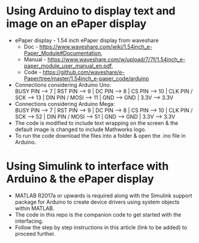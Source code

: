 # Using Arduino to display text and image on an ePaper display  

* ePaper display - 1.54 inch ePaper display from waveshare 
  * Doc - https://www.waveshare.com/wiki/1.54inch_e-Paper_Module#Documentation,
  * Manual - https://www.waveshare.com/w/upload/7/7f/1.54inch_e-paper_module_user_manual_en.pdf, 
  * Code - https://github.com/waveshare/e-Paper/tree/master/1.54inch_e-paper_code/arduino
* Connections considering Arduino Uno:  
BUSY PIN --> 7 | RST PIN --> 9 | DC PIN --> 8 | CS PIN --> 10 | CLK PIN / SCK --> 13 | DIN PIN / MOSI --> 11 | GND --> GND | 3.3V --> 3.3V
* Connections considering Arduino Mega:  
BUSY PIN --> 7 | RST PIN --> 9 | DC PIN --> 8 | CS PIN --> 10 | CLK PIN / SCK --> 52 | DIN PIN / MOSI --> 51 | GND --> GND | 3.3V --> 3.3V
* The code is modified to include text wrapping on the screen & the default image is changed to include Mathworks logo.
* To run the code download the files into a folder & open the .ino file in Arduino.

# Using Simulink to interface with Arduino & the ePaper display

* MATLAB R2017a or upwards is required along with the Simulink support package for Arduino to create device drivers using system objects within MATLAB. 
* The code in this repo is the companion code to get started with the interfacing.
* Follow the step by step instructions in this article (link to be added) to proceed further.


